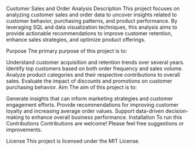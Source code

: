 Customer Sales and Order Analysis
Description
This project focuses on analyzing customer sales and order data to uncover insights related to customer behavior, purchasing patterns, and product performance. By leveraging SQL and data visualization techniques, this analysis aims to provide actionable recommendations to improve customer retention, enhance sales strategies, and optimize product offerings.

Purpose
The primary purpose of this project is to:

Understand customer acquisition and retention trends over several years.
Identify top customers based on both order frequency and sales volume.
Analyze product categories and their respective contributions to overall sales.
Evaluate the impact of discounts and promotions on customer purchasing behavior.
Aim
The aim of this project is to:

Generate insights that can inform marketing strategies and customer engagement efforts.
Provide recommendations for improving customer loyalty and increasing average order values.
Support data-driven decision-making to enhance overall business performance.
Installation
To run this 
Contributions
Contributions are welcome! Please feel free suggestions or improvements.

License
This project is licensed under the MIT License.
